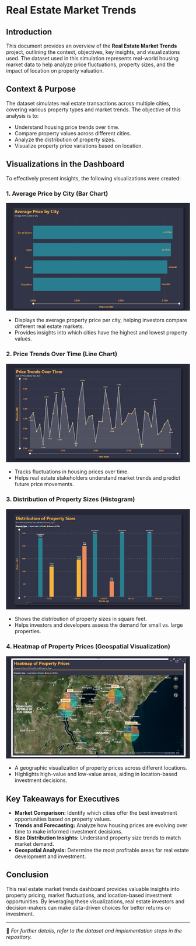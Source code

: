 # Real Estate Market Trends

## Introduction
This document provides an overview of the **Real Estate Market Trends** project, outlining the context, objectives, key insights, and visualizations used. The dataset used in this simulation represents real-world housing market data to help analyze price fluctuations, property sizes, and the impact of location on property valuation.

## Context & Purpose
The dataset simulates real estate transactions across multiple cities, covering various property types and market trends. The objective of this analysis is to:

- Understand housing price trends over time.
- Compare property values across different cities.
- Analyze the distribution of property sizes.
- Visualize property price variations based on location.

## Visualizations in the Dashboard
To effectively present insights, the following visualizations were created:

### 1. Average Price by City (Bar Chart)
![Average Price By City](Images/Average%20Price%20By%20City.png)
- Displays the average property price per city, helping investors compare different real estate markets.
- Provides insights into which cities have the highest and lowest property values.

### 2. Price Trends Over Time (Line Chart)
![Price trends Over Time](Images/Price%20trends%20Over%20Time.png)
- Tracks fluctuations in housing prices over time.
- Helps real estate stakeholders understand market trends and predict future price movements.

### 3. Distribution of Property Sizes (Histogram)
![Distribution of Property Sizes](Images/Distribution%20of%20Property%20Sizes.png)
- Shows the distribution of property sizes in square feet.
- Helps investors and developers assess the demand for small vs. large properties.

### 4. Heatmap of Property Prices (Geospatial Visualization)
![Heatmap of Property prices](Images/Heatmap%20of%20Property%20prices.png)
- A geographic visualization of property prices across different locations.
- Highlights high-value and low-value areas, aiding in location-based investment decisions.

## Key Takeaways for Executives
- **Market Comparison:** Identify which cities offer the best investment opportunities based on property values.
- **Trends and Forecasting:** Analyze how housing prices are evolving over time to make informed investment decisions.
- **Size Distribution Insights:** Understand property size trends to match market demand.
- **Geospatial Analysis:** Determine the most profitable areas for real estate development and investment.

## Conclusion
This real estate market trends dashboard provides valuable insights into property pricing, market fluctuations, and location-based investment opportunities. By leveraging these visualizations, real estate investors and decision-makers can make data-driven choices for better returns on investment.

---

📌 *For further details, refer to the dataset and implementation steps in the repository.*
